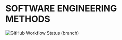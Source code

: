 # SOFTWARE ENGINEERING METHODS

![GitHub Workflow Status (branch)](https://img.shields.io/github/actions/workflow/status/PureIrony/sem/main.yml?branch=master)

